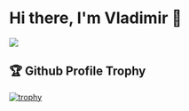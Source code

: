 # Hi there, I'm Vladimir 👋
![](https://komarev.com/ghpvc/?username=Vladimir556&color=blueviolet)
## 🏆 Github Profile Trophy
[![trophy](https://github-profile-trophy.vercel.app/?username=Vladimir556&row=1&theme=dracula)](https://github.com/ryo-ma/github-profile-trophy)
#
<!-- ![Anurag's GitHub stats](https://github-readme-stats.vercel.app/api?username=Vladimir556&show_icons=true&theme=transparent) -->


<!--
**Vladimir556/Vladimir556** is a ✨ _special_ ✨ repository because its `README.md` (this file) appears on your GitHub profile.

Here are some ideas to get you started:

- 🔭 I’m currently working on ...
- 🌱 I’m currently learning ...
- 👯 I’m looking to collaborate on ...
- 🤔 I’m looking for help with ...
- 💬 Ask me about ...
- 📫 How to reach me: ...
- 😄 Pronouns: ...
- ⚡ Fun fact: ...
-->

